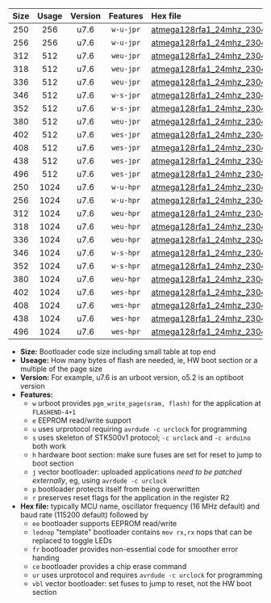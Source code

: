 |Size|Usage|Version|Features|Hex file|
|:-:|:-:|:-:|:-:|:--|
|250|256|u7.6|`w-u-jpr`|[atmega128rfa1_24mhz_230400bps_ur_vbl.hex](https://raw.githubusercontent.com/stefanrueger/urboot/main/atmega128rfa1_24mhz_230400bps_ur_vbl.hex)|
|256|256|u7.6|`w-u-jpr`|[atmega128rfa1_24mhz_230400bps_lednop_ur_vbl.hex](https://raw.githubusercontent.com/stefanrueger/urboot/main/atmega128rfa1_24mhz_230400bps_lednop_ur_vbl.hex)|
|312|512|u7.6|`weu-jpr`|[atmega128rfa1_24mhz_230400bps_ee_ur_vbl.hex](https://raw.githubusercontent.com/stefanrueger/urboot/main/atmega128rfa1_24mhz_230400bps_ee_ur_vbl.hex)|
|318|512|u7.6|`weu-jpr`|[atmega128rfa1_24mhz_230400bps_ee_lednop_ur_vbl.hex](https://raw.githubusercontent.com/stefanrueger/urboot/main/atmega128rfa1_24mhz_230400bps_ee_lednop_ur_vbl.hex)|
|336|512|u7.6|`weu-jpr`|[atmega128rfa1_24mhz_230400bps_ee_lednop_fr_ur_vbl.hex](https://raw.githubusercontent.com/stefanrueger/urboot/main/atmega128rfa1_24mhz_230400bps_ee_lednop_fr_ur_vbl.hex)|
|346|512|u7.6|`w-s-jpr`|[atmega128rfa1_24mhz_230400bps_vbl.hex](https://raw.githubusercontent.com/stefanrueger/urboot/main/atmega128rfa1_24mhz_230400bps_vbl.hex)|
|352|512|u7.6|`w-s-jpr`|[atmega128rfa1_24mhz_230400bps_lednop_vbl.hex](https://raw.githubusercontent.com/stefanrueger/urboot/main/atmega128rfa1_24mhz_230400bps_lednop_vbl.hex)|
|380|512|u7.6|`weu-jpr`|[atmega128rfa1_24mhz_230400bps_ee_lednop_fr_ce_ur_vbl.hex](https://raw.githubusercontent.com/stefanrueger/urboot/main/atmega128rfa1_24mhz_230400bps_ee_lednop_fr_ce_ur_vbl.hex)|
|402|512|u7.6|`wes-jpr`|[atmega128rfa1_24mhz_230400bps_ee_vbl.hex](https://raw.githubusercontent.com/stefanrueger/urboot/main/atmega128rfa1_24mhz_230400bps_ee_vbl.hex)|
|408|512|u7.6|`wes-jpr`|[atmega128rfa1_24mhz_230400bps_ee_lednop_vbl.hex](https://raw.githubusercontent.com/stefanrueger/urboot/main/atmega128rfa1_24mhz_230400bps_ee_lednop_vbl.hex)|
|438|512|u7.6|`wes-jpr`|[atmega128rfa1_24mhz_230400bps_ee_lednop_fr_vbl.hex](https://raw.githubusercontent.com/stefanrueger/urboot/main/atmega128rfa1_24mhz_230400bps_ee_lednop_fr_vbl.hex)|
|496|512|u7.6|`wes-jpr`|[atmega128rfa1_24mhz_230400bps_ee_lednop_fr_ce_vbl.hex](https://raw.githubusercontent.com/stefanrueger/urboot/main/atmega128rfa1_24mhz_230400bps_ee_lednop_fr_ce_vbl.hex)|
|250|1024|u7.6|`w-u-hpr`|[atmega128rfa1_24mhz_230400bps_ur.hex](https://raw.githubusercontent.com/stefanrueger/urboot/main/atmega128rfa1_24mhz_230400bps_ur.hex)|
|256|1024|u7.6|`w-u-hpr`|[atmega128rfa1_24mhz_230400bps_lednop_ur.hex](https://raw.githubusercontent.com/stefanrueger/urboot/main/atmega128rfa1_24mhz_230400bps_lednop_ur.hex)|
|312|1024|u7.6|`weu-hpr`|[atmega128rfa1_24mhz_230400bps_ee_ur.hex](https://raw.githubusercontent.com/stefanrueger/urboot/main/atmega128rfa1_24mhz_230400bps_ee_ur.hex)|
|318|1024|u7.6|`weu-hpr`|[atmega128rfa1_24mhz_230400bps_ee_lednop_ur.hex](https://raw.githubusercontent.com/stefanrueger/urboot/main/atmega128rfa1_24mhz_230400bps_ee_lednop_ur.hex)|
|336|1024|u7.6|`weu-hpr`|[atmega128rfa1_24mhz_230400bps_ee_lednop_fr_ur.hex](https://raw.githubusercontent.com/stefanrueger/urboot/main/atmega128rfa1_24mhz_230400bps_ee_lednop_fr_ur.hex)|
|346|1024|u7.6|`w-s-hpr`|[atmega128rfa1_24mhz_230400bps.hex](https://raw.githubusercontent.com/stefanrueger/urboot/main/atmega128rfa1_24mhz_230400bps.hex)|
|352|1024|u7.6|`w-s-hpr`|[atmega128rfa1_24mhz_230400bps_lednop.hex](https://raw.githubusercontent.com/stefanrueger/urboot/main/atmega128rfa1_24mhz_230400bps_lednop.hex)|
|380|1024|u7.6|`weu-hpr`|[atmega128rfa1_24mhz_230400bps_ee_lednop_fr_ce_ur.hex](https://raw.githubusercontent.com/stefanrueger/urboot/main/atmega128rfa1_24mhz_230400bps_ee_lednop_fr_ce_ur.hex)|
|402|1024|u7.6|`wes-hpr`|[atmega128rfa1_24mhz_230400bps_ee.hex](https://raw.githubusercontent.com/stefanrueger/urboot/main/atmega128rfa1_24mhz_230400bps_ee.hex)|
|408|1024|u7.6|`wes-hpr`|[atmega128rfa1_24mhz_230400bps_ee_lednop.hex](https://raw.githubusercontent.com/stefanrueger/urboot/main/atmega128rfa1_24mhz_230400bps_ee_lednop.hex)|
|438|1024|u7.6|`wes-hpr`|[atmega128rfa1_24mhz_230400bps_ee_lednop_fr.hex](https://raw.githubusercontent.com/stefanrueger/urboot/main/atmega128rfa1_24mhz_230400bps_ee_lednop_fr.hex)|
|496|1024|u7.6|`wes-hpr`|[atmega128rfa1_24mhz_230400bps_ee_lednop_fr_ce.hex](https://raw.githubusercontent.com/stefanrueger/urboot/main/atmega128rfa1_24mhz_230400bps_ee_lednop_fr_ce.hex)|

- **Size:** Bootloader code size including small table at top end
- **Useage:** How many bytes of flash are needed, ie, HW boot section or a multiple of the page size
- **Version:** For example, u7.6 is an urboot version, o5.2 is an optiboot version
- **Features:**
  + `w` urboot provides `pgm_write_page(sram, flash)` for the application at `FLASHEND-4+1`
  + `e` EEPROM read/write support
  + `u` uses urprotocol requiring `avrdude -c urclock` for programming
  + `s` uses skeleton of STK500v1 protocol; `-c urclock` and `-c arduino` both work
  + `h` hardware boot section: make sure fuses are set for reset to jump to boot section
  + `j` vector bootloader: uploaded applications *need to be patched externally*, eg, using `avrdude -c urclock`
  + `p` bootloader protects itself from being overwritten
  + `r` preserves reset flags for the application in the register R2
- **Hex file:** typically MCU name, oscillator frequency (16 MHz default) and baud rate (115200 default) followed by
  + `ee` bootloader supports EEPROM read/write
  + `lednop` "template" bootloader contains `mov rx,rx` nops that can be replaced to toggle LEDs
  + `fr` bootloader provides non-essential code for smoother error handing
  + `ce` bootloader provides a chip erase command
  + `ur` uses urprotocol and requires `avrdude -c urclock` for programming
  + `vbl` vector bootloader: set fuses to jump to reset, not the HW boot section

